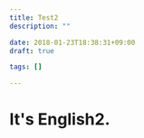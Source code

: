 ```yaml
---
title: Test2
description: ""

date: 2018-01-23T18:38:31+09:00
draft: true

tags: []

---
```


# It's English2.

